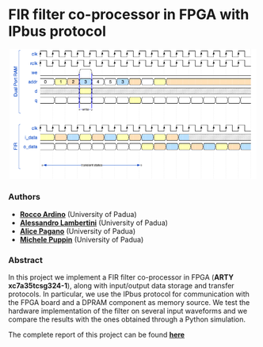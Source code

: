 # FIR filter co-processor in FPGA with IPbus protocol

<center>
    <img src="./wavedrom.png" alt="Drawing" style="width: 500px"/>
</center>


### Authors

* [**Rocco Ardino**](https://github.com/RoccoA97) (University of Padua)
* [**Alessandro Lambertini**](https://github.com/Lambe96) (University of Padua)
* [**Alice Pagano**](https://github.com/AlicePagano?tab=repositories) (University of Padua)
* [**Michele Puppin**](https://github.com/michelepuppin) (University of Padua)





### Abstract
In this project we implement a FIR filter co-processor in FPGA (**ARTY xc7a35tcsg324-1**), along with input/output data storage and transfer protocols. In particular, we use the IPbus protocol for communication with the FPGA board and a DPRAM component as memory source. We test the hardware implementation of the filter on several input waveforms and we compare the results with the ones obtained through a Python simulation.

The complete report of this project can be found [**here**](https://github.com/RoccoA97/VHDL_IPBUS_filter/blob/main/report/main/main.pdf)
